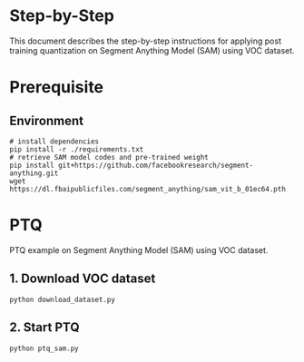 Step-by-Step
============
This document describes the step-by-step instructions for applying post training quantization on Segment Anything Model (SAM) using VOC dataset.

# Prerequisite
## Environment
```shell
# install dependencies
pip install -r ./requirements.txt
# retrieve SAM model codes and pre-trained weight
pip install git+https://github.com/facebookresearch/segment-anything.git
wget https://dl.fbaipublicfiles.com/segment_anything/sam_vit_b_01ec64.pth
```

# PTQ
PTQ example on Segment Anything Model (SAM) using VOC dataset.

## 1. Download VOC dataset
```shell
python download_dataset.py
```

## 2. Start PTQ
```shell
python ptq_sam.py
```
